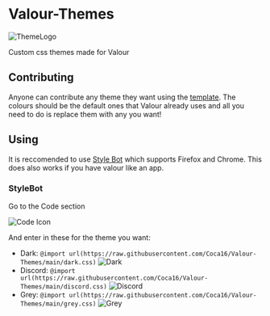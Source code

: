 # Valour-Themes
![ThemeLogo](https://user-images.githubusercontent.com/62479942/109587821-a34e5100-7aff-11eb-9e61-9f53fa5b66cd.png)

Custom css themes made for Valour

## Contributing

Anyone can contribute any theme they want using the [template](https://github.com/Coca16/Valour-Themes/blob/main/template.css). The colours should be the default ones that Valour already uses and all you need to do is replace them with any you want!

## Using

It is reccomended to use [Style Bot](https://stylebot.dev/) which supports Firefox and Chrome. This does also works if you have valour like an app.

### StyleBot

Go to the Code section

![Code Icon](https://user-images.githubusercontent.com/62479942/113042117-b30a9500-9192-11eb-966a-13dd6f6fa4ba.png)

And enter in these for the theme you want:

- Dark: `@import url(https://raw.githubusercontent.com/Coca16/Valour-Themes/main/dark.css)`
![Dark](https://user-images.githubusercontent.com/62479942/113042970-b94d4100-9193-11eb-8901-714fc7a65e79.png)
- Discord: `@import url(https://raw.githubusercontent.com/Coca16/Valour-Themes/main/discord.css)`
![Discord](https://user-images.githubusercontent.com/62479942/113043038-cff39800-9193-11eb-9166-a8188959c578.png)
- Grey: `@import url(https://raw.githubusercontent.com/Coca16/Valour-Themes/main/grey.css)`
![Grey](https://user-images.githubusercontent.com/62479942/113043121-e568c200-9193-11eb-89b5-83e1b0d10441.png)
